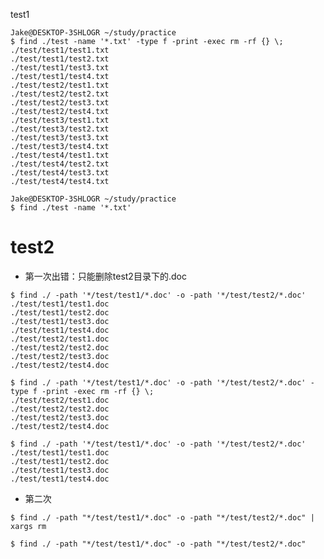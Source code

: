 test1

~~~Jake@DESKTOP-3SHLOGR ~/study/practice
Jake@DESKTOP-3SHLOGR ~/study/practice
$ find ./test -name '*.txt' -type f -print -exec rm -rf {} \;
./test/test1/test1.txt
./test/test1/test2.txt
./test/test1/test3.txt
./test/test1/test4.txt
./test/test2/test1.txt
./test/test2/test2.txt
./test/test2/test3.txt
./test/test2/test4.txt
./test/test3/test1.txt
./test/test3/test2.txt
./test/test3/test3.txt
./test/test3/test4.txt
./test/test4/test1.txt
./test/test4/test2.txt
./test/test4/test3.txt
./test/test4/test4.txt
~~~

~~~Jake@DESKTOP-3SHLOGR ~/study/practice
Jake@DESKTOP-3SHLOGR ~/study/practice
$ find ./test -name '*.txt'
~~~

# test2

* 第一次出错：只能删除test2目录下的.doc

~~~Jake@DESKTOP-3SHLOGR ~/study/practice
$ find ./ -path '*/test/test1/*.doc' -o -path '*/test/test2/*.doc'
./test/test1/test1.doc
./test/test1/test2.doc
./test/test1/test3.doc
./test/test1/test4.doc
./test/test2/test1.doc
./test/test2/test2.doc
./test/test2/test3.doc
./test/test2/test4.doc
~~~

~~~Jake@DESKTOP-3SHLOGR ~/study/practice
$ find ./ -path '*/test/test1/*.doc' -o -path '*/test/test2/*.doc' -type f -print -exec rm -rf {} \;
./test/test2/test1.doc
./test/test2/test2.doc
./test/test2/test3.doc
./test/test2/test4.doc
~~~

~~~Jake@DESKTOP-3SHLOGR ~/study/practice
$ find ./ -path '*/test/test1/*.doc' -o -path '*/test/test2/*.doc'
./test/test1/test1.doc
./test/test1/test2.doc
./test/test1/test3.doc
./test/test1/test4.doc
~~~

* 第二次

~~~Jake@DESKTOP-3SHLOGR ~/practice
$ find ./ -path "*/test/test1/*.doc" -o -path "*/test/test2/*.doc" | xargs rm
~~~

~~~Jake@DESKTOP-3SHLOGR ~/practice
$ find ./ -path "*/test/test1/*.doc" -o -path "*/test/test2/*.doc"
~~~


